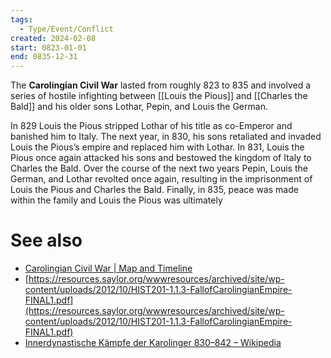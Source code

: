 ```yaml
---
tags:
  - Type/Event/Conflict
created: 2024-02-08
start: 0823-01-01
end: 0835-12-31
---
```

The **Carolingian Civil War** lasted from roughly 823 to 835 and involved a series of hostile infighting between [[Louis the Pious]] and [[Charles the Bald]] and his older sons Lothar, Pepin, and Louis the German. 

In 829 Louis the Pious stripped Lothar of his title as co-Emperor and banished him to Italy. The next year, in 830, his sons retaliated and invaded Louis the Pious’s empire and replaced him with Lothar. In 831, Louis the Pious once again attacked his sons and bestowed the kingdom of Italy to Charles the Bald. Over the course of the next two years Pepin, Louis the German, and Lothar revolted once again, resulting in the imprisonment of Louis the Pious and Charles the Bald. Finally, in 835, peace was made within the family and Louis the Pious was ultimately

# See also
- [Carolingian Civil War | Map and Timeline](https://history-maps.com/story/Carolingian-Empire/event/Carolingian-Civil-War)
- [https://resources.saylor.org/wwwresources/archived/site/wp-content/uploads/2012/10/HIST201-1.1.3-FallofCarolingianEmpire-FINAL1.pdf](https://resources.saylor.org/wwwresources/archived/site/wp-content/uploads/2012/10/HIST201-1.1.3-FallofCarolingianEmpire-FINAL1.pdf)
- [Innerdynastische Kämpfe der Karolinger 830–842 – Wikipedia](https://de.wikipedia.org/wiki/Innerdynastische_K%C3%A4mpfe_der_Karolinger_830%E2%80%93842)
